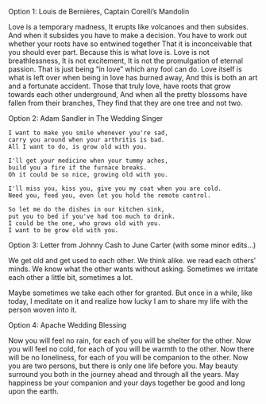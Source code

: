 Option 1: Louis de Bernières, Captain Corelli’s Mandolin

Love is a temporary madness,
It erupts like volcanoes and then subsides.
And when it subsides you have to make a decision.
You have to work out whether your roots have so entwined together
That it is inconceivable that you should ever part.
Because this is what love is.
Love is not breathlessness,
It is not excitement,
It is not the promulgation of eternal passion.
That is just being “in love” which any fool can do.
Love itself is what is left over when being in love has burned away,
And this is both an art and a fortunate accident.
Those that truly love, have roots that grow towards each other underground,
And when all the pretty blossoms have fallen from their branches,
They find that they are one tree and not two.

Option 2: Adam Sandler in The Wedding Singer

```
I want to make you smile whenever you're sad,
carry you around when your arthritis is bad.
All I want to do, is grow old with you.

I'll get your medicine when your tummy aches,
build you a fire if the furnace breaks.
Oh it could be so nice, growing old with you.

I'll miss you, kiss you, give you my coat when you are cold.
Need you, feed you, even let you hold the remote control.

So let me do the dishes in our kitchen sink,
put you to bed if you've had too much to drink.
I could be the one, who grows old with you.
I want to be grow old with you.
```

Option 3: Letter from Johnny Cash to June Carter (with some minor edits…)

We get old and get used to each other. We think alike. we read each others’ minds. We know what the other wants without asking. Sometimes we irritate each other a little bit, sometimes a lot.

Maybe sometimes we take each other for granted. But once in a while, like today, I meditate on it and realize how lucky I am to share my life with the person woven into it.

Option 4: Apache Wedding Blessing

Now you will feel no rain, for each of you will be shelter for the other. 
Now you will feel no cold, for each of you will be warmth to the other.
Now there will be no loneliness, for each of you will be companion to the other.
Now you are two persons, but there is only one life before you.
May beauty surround you both in the journey ahead and through all the years.
May happiness be your companion and your days together be good and long upon the earth.
